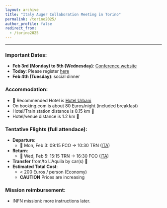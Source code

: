 ```yaml
---
layout: archive
title: "Italy Auger Collaboration Meeting in Torino"
permalink: /torino2025/
author_profile: false
redirect_from:
  - /torino2025
---
```

---

### Important Dates:
- **Feb 3rd (Monday) to 5th (Wednesday)**: [Conference website](https://agenda.infn.it/event/44951/)
- **Today**: Please register [here](https://agenda.infn.it/event/44951/registrations/)
- **Feb 4th (Tuesday)**: social dinner
    
### Accommodation:
- 🏩 Recommended Hotel is [Hotel Urbani](https://www.booking.com/searchresults.en-gb.html?aid=311984&label=hotel-83283-it-dAZAgqFmrDIUWXw0D_wI%2AwS393773265353%3Apl%3Ata%3Ap1%3Ap2%3Aac%3Aap%3Aneg%3Afi%3Atikwd-2928161286%3Alp9220598%3Ali%3Adec%3Adm%3Appccp%3DUmFuZG9tSVYkc2RlIyh9YTQUGSsRwx9_3qo3uPTHyoo&gclid=Cj0KCQiAy8K8BhCZARIsAKJ8sfQYgR-PQfLJEYiw0vxUQiK4o7PxVsm91gI4oVJIeS4_U-oKYR-U1NIaArpFEALw_wcB&highlighted_hotels=83283&redirected=1&city=-130938&hlrd=no_dates&source=hotel&expand_sb=1&keep_landing=1&sid=43ebee25f6626c3c068c14eaad2c0887)
- On booking.com is about 80 Euros/night (included breakfast)
- Hotel/Train station distance is 0.15 km 🚶
- Hotel/venue distance is 1.2 km 🚶
  
### Tentative Flights (full attendace):
- **Departure**:
  - 🛫 Mon, Feb 3: 09:15 FCO -> 10:30 TRN ([ITA](https://www.ita-airways.com/it_it))
- **Return**:
  - 🛬 Wed, Feb 5: 15:15 TRN -> 16:30 FCO ([ITA](https://www.ita-airways.com/it_it))
- **Transfer** from/to L'Aquila by car(s) 🚗
- **Estimated Total Cost**: 
  - < 200 Euros / person (Economy)
  - **CAUTION** Prices are increasing
 
### Mission reimbursement:
- INFN missioni: more instructions later.  
